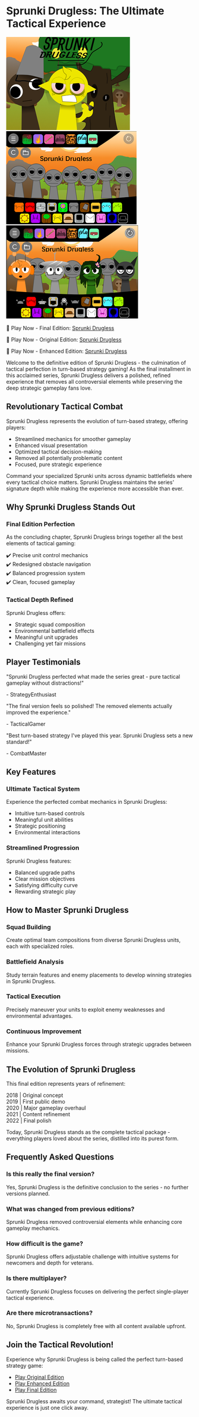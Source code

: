 # Sprunki Drugless: The Ultimate Tactical Experience

![Sprunki Drugless](https://raw.githubusercontent.com/sprunkiscrunkly/sprunki-drugless/refs/heads/main/sprunki-drugless.png "Sprunki Drugless")
![Sprunki Drugless](https://raw.githubusercontent.com/sprunkiscrunkly/sprunki-drugless/refs/heads/main/sprunki-drugless-2.png "Sprunki Drugless")
![Sprunki Drugless](https://raw.githubusercontent.com/sprunkiscrunkly/sprunki-drugless/refs/heads/main/sprunki-drugless-3.png "Sprunki Drugless")

🚀 Play Now - Final Edition: [Sprunki Drugless](https://sprunkipyramixed.com/sprunki-drugless/ "Sprunki Drugless")

🚀 Play Now - Original Edition: [Sprunki Drugless](https://sprunksters.com/sprunki-drugless/ "Sprunki Drugless")

🚀 Play Now - Enhanced Edition: [Sprunki Drugless](https://sprunkiscrunkly.com/sprunki-drugless/ "Sprunki Drugless")

Welcome to the definitive edition of Sprunki Drugless - the culmination of tactical perfection in turn-based strategy gaming! As the final installment in this acclaimed series, Sprunki Drugless delivers a polished, refined experience that removes all controversial elements while preserving the deep strategic gameplay fans love.

## Revolutionary Tactical Combat

Sprunki Drugless represents the evolution of turn-based strategy, offering players:

- Streamlined mechanics for smoother gameplay
- Enhanced visual presentation
- Optimized tactical decision-making
- Removed all potentially problematic content
- Focused, pure strategic experience

Command your specialized Sprunki units across dynamic battlefields where every tactical choice matters. Sprunki Drugless maintains the series' signature depth while making the experience more accessible than ever.

## Why Sprunki Drugless Stands Out

### Final Edition Perfection

As the concluding chapter, Sprunki Drugless brings together all the best elements of tactical gaming:

✔️ Precise unit control mechanics  
✔️ Redesigned obstacle navigation  
✔️ Balanced progression system  
✔️ Clean, focused gameplay  

### Tactical Depth Refined

Sprunki Drugless offers:

- Strategic squad composition
- Environmental battlefield effects
- Meaningful unit upgrades
- Challenging yet fair missions

## Player Testimonials

"Sprunki Drugless perfected what made the series great - pure tactical gameplay without distractions!"

\- StrategyEnthusiast

"The final version feels so polished! The removed elements actually improved the experience."

\- TacticalGamer

"Best turn-based strategy I've played this year. Sprunki Drugless sets a new standard!"

\- CombatMaster

## Key Features

### Ultimate Tactical System

Experience the perfected combat mechanics in Sprunki Drugless:

- Intuitive turn-based controls
- Meaningful unit abilities
- Strategic positioning
- Environmental interactions

### Streamlined Progression

Sprunki Drugless features:

- Balanced upgrade paths
- Clear mission objectives
- Satisfying difficulty curve
- Rewarding strategic play

## How to Master Sprunki Drugless

### Squad Building

Create optimal team compositions from diverse Sprunki Drugless units, each with specialized roles.

### Battlefield Analysis

Study terrain features and enemy placements to develop winning strategies in Sprunki Drugless.

### Tactical Execution

Precisely maneuver your units to exploit enemy weaknesses and environmental advantages.

### Continuous Improvement

Enhance your Sprunki Drugless forces through strategic upgrades between missions.

## The Evolution of Sprunki Drugless

This final edition represents years of refinement:

2018 | Original concept  
2019 | First public demo  
2020 | Major gameplay overhaul  
2021 | Content refinement  
2022 | Final polish  

Today, Sprunki Drugless stands as the complete tactical package - everything players loved about the series, distilled into its purest form.

## Frequently Asked Questions

### Is this really the final version?

Yes, Sprunki Drugless is the definitive conclusion to the series - no further versions planned.

### What was changed from previous editions?

Sprunki Drugless removed controversial elements while enhancing core gameplay mechanics.

### How difficult is the game?

Sprunki Drugless offers adjustable challenge with intuitive systems for newcomers and depth for veterans.

### Is there multiplayer?

Currently Sprunki Drugless focuses on delivering the perfect single-player tactical experience.

### Are there microtransactions?

No, Sprunki Drugless is completely free with all content available upfront.

## Join the Tactical Revolution!

Experience why Sprunki Drugless is being called the perfect turn-based strategy game:

- [Play Original Edition](https://sprunksters.com/sprunki-drugless/)
- [Play Enhanced Edition](https://sprunkiscrunkly.com/sprunki-drugless/)
- [Play Final Edition](https://sprunkipyramixed.com/sprunki-drugless/)

Sprunki Drugless awaits your command, strategist! The ultimate tactical experience is just one click away.
